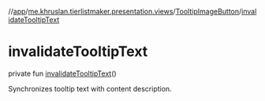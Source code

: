 //[app](../../../index.md)/[me.khruslan.tierlistmaker.presentation.views](../index.md)/[TooltipImageButton](index.md)/[invalidateTooltipText](invalidate-tooltip-text.md)

# invalidateTooltipText

private fun [invalidateTooltipText](invalidate-tooltip-text.md)()

Synchronizes tooltip text with content description.
